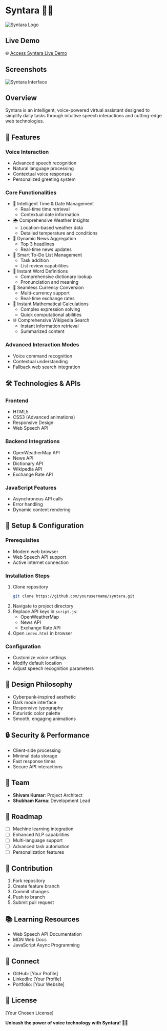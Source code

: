 # Syntara 🤖✨
![Syntara Logo](/path/to/logo.png)

## Live Demo
🌐 [Access Syntara Live Demo](https://syntarawebassist.netlify.app/)

## Screenshots
![Syntara Interface](https://i.imgur.com/1plzitg.png)

## Overview
Syntara is an intelligent, voice-powered virtual assistant designed to simplify daily tasks through intuitive speech interactions and cutting-edge web technologies.

## 🚀 Features

### Voice Interaction
- Advanced speech recognition
- Natural language processing
- Contextual voice responses
- Personalized greeting system

### Core Functionalities
- 📅 Intelligent Time & Date Management
  - Real-time time retrieval
  - Contextual date information
- 🌦️ Comprehensive Weather Insights
  - Location-based weather data
  - Detailed temperature and conditions
- 📰 Dynamic News Aggregation
  - Top 3 headlines
  - Real-time news updates
- 📝 Smart To-Do List Management
  - Task addition
  - List review capabilities
- 📖 Instant Word Definitions
  - Comprehensive dictionary lookup
  - Pronunciation and meaning
- 💱 Seamless Currency Conversion
  - Multi-currency support
  - Real-time exchange rates
- 🧮 Instant Mathematical Calculations
  - Complex expression solving
  - Quick computational abilities
- 🌐 Comprehensive Wikipedia Search
  - Instant information retrieval
  - Summarized content

### Advanced Interaction Modes
- Voice command recognition
- Contextual understanding
- Fallback web search integration

## 🛠️ Technologies & APIs

### Frontend
- HTML5
- CSS3 (Advanced animations)
- Responsive Design
- Web Speech API

### Backend Integrations
- OpenWeatherMap API
- News API
- Dictionary API
- Wikipedia API
- Exchange Rate API

### JavaScript Features
- Asynchronous API calls
- Error handling
- Dynamic content rendering

## 🔧 Setup & Configuration

### Prerequisites
- Modern web browser
- Web Speech API support
- Active internet connection

### Installation Steps
1. Clone repository
   ```bash
   git clone https://github.com/yourusername/syntara.git
   ```
2. Navigate to project directory
3. Replace API keys in `script.js`:
   - OpenWeatherMap
   - News API
   - Exchange Rate API
4. Open `index.html` in browser

### Configuration
- Customize voice settings
- Modify default location
- Adjust speech recognition parameters

## 🎨 Design Philosophy
- Cyberpunk-inspired aesthetic
- Dark mode interface
- Responsive typography
- Futuristic color palette
- Smooth, engaging animations

## 🔒 Security & Performance
- Client-side processing
- Minimal data storage
- Fast response times
- Secure API interactions

## 👥 Team
- **Shivam Kumar**: Project Architect
- **Shubham Karna**: Development Lead

## 🚧 Roadmap
- [ ] Machine learning integration
- [ ] Enhanced NLP capabilities
- [ ] Multi-language support
- [ ] Advanced task automation
- [ ] Personalization features

## 🤝 Contribution
1. Fork repository
2. Create feature branch
3. Commit changes
4. Push to branch
5. Submit pull request

## 📚 Learning Resources
- Web Speech API Documentation
- MDN Web Docs
- JavaScript Async Programming

## 🔗 Connect
- GitHub: [Your Profile]
- LinkedIn: [Your Profile]
- Portfolio: [Your Website]

## 📝 License
[Your Chosen License]

**Unleash the power of voice technology with Syntara!** 🎉🚀

